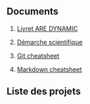 ## Documents

1. [Livret ARE DYNAMIC](./docs/livret-DYNAMIC-2020.pdf)

2. [Démarche scientifique](./docs/DemarcheScientifique.pdf)

3. [Git cheatsheet](./docs/github-git-cheat-sheet.pdf)

4. [Markdown cheatsheet](https://github.com/adam-p/markdown-here/wiki/Markdown-Cheatsheet)


## Liste des projets
